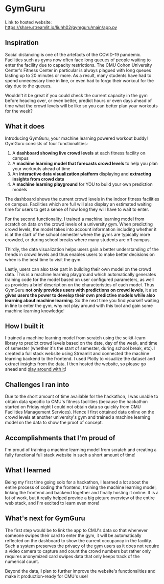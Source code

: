 # GymGuru
Link to hosted website: https://share.streamlit.io/liuhh02/gymguru/main/app.py

## Inspiration
Social distancing is one of the artefacts of the COVID-19 pandemic. Facilities such as gyms now often face long queues of people waiting to enter the facility due to capacity restrictions. The CMU Cohon University Center's Fitness Center in particular is always plagued with long queues lasting up to 20 minutes or more. As a result, many students have had to spend unnecessary time in line, or even had to forgo their workout for the day due to the queues. 

Wouldn't it be great if you could check the current capacity in the gym before heading over, or even better, predict hours or even days ahead of time what the crowd levels will be like so you can better plan your workouts for the week? 

## What it does
Introducing GymGuru, your machine learning powered workout buddy! GymGuru consists of four functionalities:
1. A **dashboard showing live crowd levels** at each fitness facility on campus
2. A **machine learning model that forecasts crowd levels** to help you plan your workouts ahead of time
3. An **interactive data visualization platform** displaying and **extracting insights from crowd data**
4. A **machine learning playground** for YOU to build your own prediction models

The dashboard shows the current crowd levels in the indoor fitness facilities on campus. Facilities which are full will also display an estimated waiting time for users to get a sense of how long they will have to wait to enter.

For the second functionality, I trained a machine learning model from scratch on data on the crowd levels of a university gym. When predicting crowd levels, the model takes into account information including whether it is at the start of the school semester where the gyms are typically more crowded, or during school breaks where many students are off campus.

Thirdly, the data visualization helps users gain a better understanding of the trends in crowd levels and thus enables users to make better decisions on when is the best time to visit the gym.

Lastly, users can also take part in building their own model on the crowd data. This is a machine learning playground which automatically generates training code for the model based on user configured parameters, as well as provides a brief description on the characteristics of each model. Thus GymGuru **not only provides users with predictions on crowd levels**, it also **gives users the power to develop their own predictive models while also learning about machine learning**. So the next time you find yourself waiting in line to enter the gym, why not play around with this tool and gain some machine learning knowledge!

## How I built it
I trained a machine learning model from scratch using the scikit-learn library to predict crowd levels based on the date, day of the week, and time of semester (whether it's the start of semester, during school break, etc). I created a full stack website using Streamlit and connected the machine learning backend to the frontend. I used Plotly to visualize the dataset and extract insights from the data. I then hosted the website, so please go ahead and [play around with it](https://share.streamlit.io/liuhh02/gymguru/main/app.py)!

## Challenges I ran into
Due to the short amount of time available for the hackathon, I was unable to obtain data specific to CMU's fitness facilities (because the hackathon started on Friday night I could not obtain data so quickly from CMU Facilities Management Services). Hence I first obtained data online on the crowd levels at another university's gym and trained a machine learning model on the data to show the proof of concept.

## Accomplishments that I'm proud of
I'm proud of training a machine learning model from scratch and creating a fully functional full stack website in such a short amount of time!

## What I learned
Being my first time going solo for a hackathon, I learned a lot about the entire process of coding the frontend, training the machine learning model, linking the frontend and backend together and finally hosting it online. It is a lot of work, but it really helped provide a big picture overview of the entire web stack, and I'm excited to learn even more!

## What's next for GymGuru
The first step would be to link the app to CMU's data so that whenever someone swipes their card to enter the gym, it will be automatically reflected on the dashboard to show the current occupancy in the facility. Such a system preserves the privacy of the gym users as it does not require a video camera to capture and count the crowd numbers but rather only requires anonymized card swipes data that only keeps track of the numerical count.

Beyond the data, I plan to further improve the website's functionalities and make it production-ready for CMU's use!
